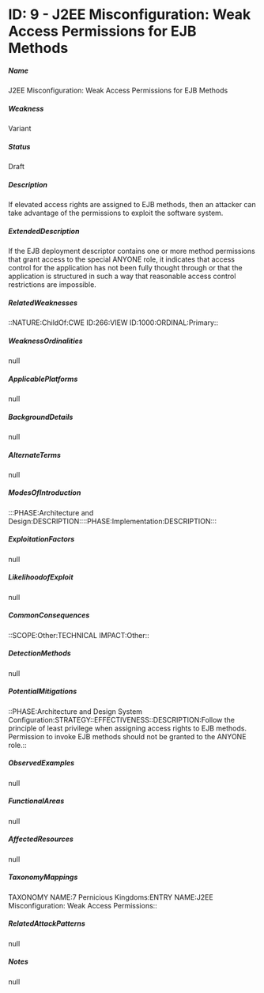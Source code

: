 # ID: 9 - J2EE Misconfiguration: Weak Access Permissions for EJB Methods
<h5>Name</h5>J2EE Misconfiguration: Weak Access Permissions for EJB Methods
<h5>Weakness</h5>Variant
<h5>Status</h5>Draft
<h5>Description</h5>If elevated access rights are assigned to EJB methods, then an attacker can take advantage of the permissions to exploit the software system.
<h5>ExtendedDescription</h5>If the EJB deployment descriptor contains one or more method permissions that grant access to the special ANYONE role, it indicates that access control for the application has not been fully thought through or that the application is structured in such a way that reasonable access control restrictions are impossible.
<h5>RelatedWeaknesses</h5>::NATURE:ChildOf:CWE ID:266:VIEW ID:1000:ORDINAL:Primary::
<h5>WeaknessOrdinalities</h5>null
<h5>ApplicablePlatforms</h5>null
<h5>BackgroundDetails</h5>null
<h5>AlternateTerms</h5>null
<h5>ModesOfIntroduction</h5>:::PHASE:Architecture and Design:DESCRIPTION::::PHASE:Implementation:DESCRIPTION:::
<h5>ExploitationFactors</h5>null
<h5>LikelihoodofExploit</h5>null
<h5>CommonConsequences</h5>::SCOPE:Other:TECHNICAL IMPACT:Other::
<h5>DetectionMethods</h5>null
<h5>PotentialMitigations</h5>::PHASE:Architecture and Design System Configuration:STRATEGY::EFFECTIVENESS::DESCRIPTION:Follow the principle of least privilege when assigning access rights to EJB methods. Permission to invoke EJB methods should not be granted to the ANYONE role.::
<h5>ObservedExamples</h5>null
<h5>FunctionalAreas</h5>null
<h5>AffectedResources</h5>null
<h5>TaxonomyMappings</h5>TAXONOMY NAME:7 Pernicious Kingdoms:ENTRY NAME:J2EE Misconfiguration: Weak Access Permissions::
<h5>RelatedAttackPatterns</h5>null
<h5>Notes</h5>null

